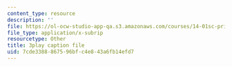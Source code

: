```yaml
---
content_type: resource
description: ''
file: https://ol-ocw-studio-app-qa.s3.amazonaws.com/courses/14-01sc-principles-of-microeconomics-fall-2011/7cde3388867596bfc4e843a6fb14efd7_Ye4vL7u6N2g.srt
file_type: application/x-subrip
resourcetype: Other
title: 3play caption file
uid: 7cde3388-8675-96bf-c4e8-43a6fb14efd7
---
```

